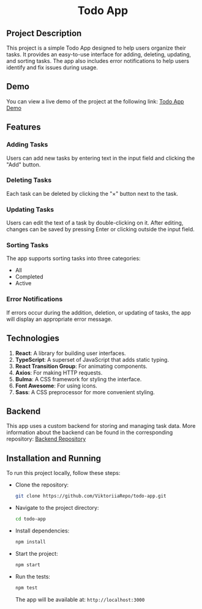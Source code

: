 <h1 align="center">Todo App</h1>

## Project Description

This project is a simple Todo App designed to help users organize their tasks. It provides an easy-to-use interface for adding, deleting, updating, and sorting tasks. The app also includes error notifications to help users identify and fix issues during usage.

## Demo

You can view a live demo of the project at the following link: [Todo App Demo](https://viktoriiarepo.github.io/todo-app/)

## Features

### Adding Tasks

Users can add new tasks by entering text in the input field and clicking the "Add" button.

### Deleting Tasks

Each task can be deleted by clicking the "×" button next to the task.

### Updating Tasks

Users can edit the text of a task by double-clicking on it. After editing, changes can be saved by pressing Enter or clicking outside the input field.

### Sorting Tasks

The app supports sorting tasks into three categories:

- All
- Completed
- Active

### Error Notifications

If errors occur during the addition, deletion, or updating of tasks, the app will display an appropriate error message.

## Technologies

<ol>
  <li><strong>React</strong>: A library for building user interfaces.</li>
  <li><strong>TypeScript</strong>: A superset of JavaScript that adds static typing.</li>
  <li><strong>React Transition Group</strong>: For animating components.</li>
  <li><strong>Axios</strong>: For making HTTP requests.</li>
  <li><strong>Bulma</strong>: A CSS framework for styling the interface.</li>
  <li><strong>Font Awesome</strong>: For using icons.</li>
  <li><strong>Sass</strong>: A CSS preprocessor for more convenient styling.</li>
</ol>

## Backend

This app uses a custom backend for storing and managing task data. More information about the backend can be found in the corresponding repository: [Backend Repository](https://github.com/ViktoriiaRepo/node-server-todo)

## Installation and Running

To run this project locally, follow these steps:

- Clone the repository:

  ```bash
  git clone https://github.com/ViktoriiaRepo/todo-app.git
  ```

- Navigate to the project directory:

  ```bash
  cd todo-app
  ```

- Install dependencies:

  ```bash
  npm install
  ```

- Start the project:

  ```bash
  npm start
  ```

- Run the tests:

  ```bash
  npm test
  ```

  The app will be available at: `http://localhost:3000`
